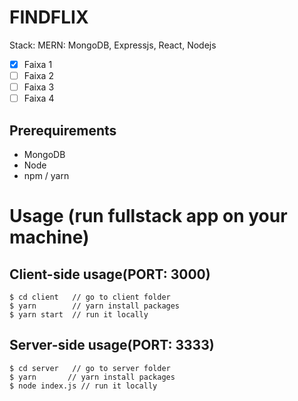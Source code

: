 # FINDFLIX

Stack: MERN: MongoDB, Expressjs, React, Nodejs

- [x] Faixa 1
- [ ] Faixa 2
- [ ] Faixa 3
- [ ] Faixa 4

## Prerequirements
- MongoDB
- Node
- npm / yarn 

# Usage (run fullstack app on your machine)

## Client-side usage(PORT: 3000)
```terminal
$ cd client   // go to client folder
$ yarn        // yarn install packages
$ yarn start  // run it locally
```

## Server-side usage(PORT: 3333)
```terminal
$ cd server   // go to server folder
$ yarn       // yarn install packages
$ node index.js // run it locally
```
